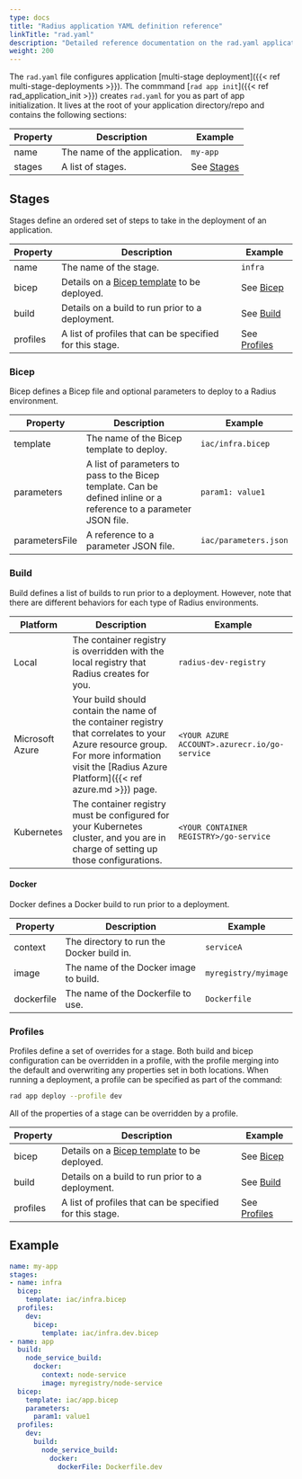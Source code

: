 ```yaml
---
type: docs
title: "Radius application YAML definition reference"
linkTitle: "rad.yaml"
description: "Detailed reference documentation on the rad.yaml application file"
weight: 200
---
```


The `rad.yaml` file configures application [multi-stage deployment]({{< ref multi-stage-deployments >}}). The commmand [`rad app init`]({{< ref rad_application_init >}}) creates `rad.yaml` for you as part of app initialization. It lives at the root of your application directory/repo and contains the following sections:

| Property | Description | Example |
|----------|-------------|---------|
| name | The name of the application. | `my-app` |
| stages | A list of stages. | See [Stages](#stages) |

## Stages

Stages define an ordered set of steps to take in the deployment of an application.

| Property | Description | Example |
|----------|-------------|---------|
| name | The name of the stage. | `infra` |
| bicep | Details on a [Bicep template](#bicep-templates) to be deployed. | See [Bicep](#bicep) |
| build | Details on a build to run prior to a deployment. | See [Build](#build) |
| profiles | A list of profiles that can be specified for this stage. | See [Profiles](#profiles) |

### Bicep

Bicep defines a Bicep file and optional parameters to deploy to a Radius environment.

| Property | Description | Example |
|----------|-------------|---------|
| template | The name of the Bicep template to deploy. | `iac/infra.bicep` |
| parameters | A list of parameters to pass to the Bicep template. Can be defined inline or a reference to a parameter JSON file. | `param1: value1` |
| parametersFile | A reference to a parameter JSON file. | `iac/parameters.json` |

### Build

Build defines a list of builds to run prior to a deployment. However, note that there are different behaviors for each type of Radius environments.

| Platform | Description | Example |
|----------|-------------|---------|
| Local | The container registry is overridden with the local registry that Radius creates for you. | `radius-dev-registry` |
| Microsoft Azure | Your build should contain the name of the container registry that correlates to your Azure resource group. For more information visit the [Radius Azure Platform]({{< ref azure.md >}}) page.  | `<YOUR AZURE ACCOUNT>.azurecr.io/go-service` |
| Kubernetes | The container registry must be configured for your Kubernetes cluster, and you are in charge of setting up those configurations. | `<YOUR CONTAINER REGISTRY>/go-service` |

#### Docker

Docker defines a Docker build to run prior to a deployment.

| Property | Description | Example |
|----------|-------------|---------|
| context | The directory to run the Docker build in. | `serviceA` |
| image | The name of the Docker image to build. | `myregistry/myimage` |
| dockerfile | The name of the Dockerfile to use. | `Dockerfile` |

### Profiles

Profiles define a set of overrides for a stage. Both build and bicep configuration can be overridden in a profile, with the profile merging into the default and overwriting any properties set in both locations. When running a deployment, a profile can be specified as part of the command:

```sh
rad app deploy --profile dev
```

All of the properties of a stage can be overridden by a profile.

| Property | Description | Example |
|----------|-------------|---------|
| bicep | Details on a [Bicep template](#bicep-templates) to be deployed. | See [Bicep](#bicep) |
| build | Details on a build to run prior to a deployment. | See [Build](#build) |
| profiles | A list of profiles that can be specified for this stage. | See [Profiles](#profiles) |

## Example

```yaml
name: my-app
stages:
- name: infra
  bicep:
    template: iac/infra.bicep
  profiles:
    dev:
      bicep:
        template: iac/infra.dev.bicep
- name: app
  build:
    node_service_build:
      docker:
        context: node-service
        image: myregistry/node-service
  bicep:
    template: iac/app.bicep
    parameters:
      param1: value1
  profiles:
    dev:
      build:
        node_service_build:
          docker:
            dockerFile: Dockerfile.dev
```
